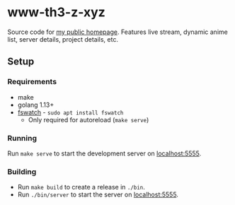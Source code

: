 # www-th3-z-xyz

Source code for [my public homepage](https://www.th3-z.xyz). Features live stream, dynamic anime list, server details, project details, etc.

## Setup

### Requirements

* make
* golang 1.13+
* [fswatch](https://github.com/emcrisostomo/fswatch) - `sudo apt install fswatch`
  - Only required for autoreload (`make serve`)

### Running

Run `make serve` to start the development server on [localhost:5555](http://localhost:5555).

### Building

* Run `make build` to create a release in `./bin`. 
* Run `./bin/server` to start the server on [localhost:5555](http://localhost:5555).



